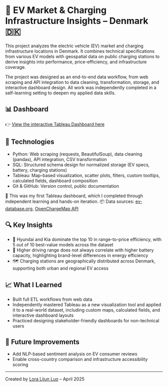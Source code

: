 # 🚗 EV Market & Charging Infrastructure Insights – Denmark 🇩🇰
This project analyzes the electric vehicle (EV) market and charging infrastructure locations in Denmark. It combines technical specifications from various EV models with geospatial data on public charging stations to derive insights into performance, price-efficiency, and infrastructure coverage.

The project was designed as an end-to-end data workflow, from web scraping and API integration to data cleaning, transformation, storage, and interactive dashboard design. All work was independently completed in a self-learning setting to deepen my applied data skills.



## 📊 Dashboard
👉 [View the interactive Tableau Dashboard here](https://public.tableau.com/views/ElectricVehicleMarketInfrastructureAnalysisinDenmark/Dashboard1?:language=en-US&:sid=&:redirect=auth&:display_count=n&:origin=viz_share_link)

## 🔧 Technologies
- Python: Web scraping (requests, BeautifulSoup), data cleaning (pandas), API integration, CSV transformation
- SQL: Structured schema design for normalized storage (EV specs, battery, charging stations)
- Tableau: Map-based visualization, scatter plots, filters, custom tooltips, calculated fields, dashboard composition
- Git & GitHub: Version control, public documentation

📌 This was my first Tableau dashboard, which I completed through independent learning and hands-on iteration.
📦 Data sources: [ev-database.org](https://ev-database.org), [OpenChargeMap API](https://openchargemap.org)

## 🔍 Key Insights
- 🚗 Hyundai and Kia dominate the top 10 in range-to-price efficiency, with 5 out of 10 best-value models across the dataset
- 🔋 Higher driving range does not always correlate with higher battery capacity, highlighting brand-level differences in energy efficiency
- 🗺️ Charging stations are geographically distributed across Denmark, supporting both urban and regional EV access

## 📈 What I Learned
- Built full ETL workflows from web data
- Independently mastered Tableau as a new visualization tool and applied it to a real-world dataset, including custom maps, calculated fields, and interactive dashboard layouts
- Practiced designing stakeholder-friendly dashboards for non-technical users

## 🧩 Future Improvements
- Add NLP-based sentiment analysis on EV consumer reviews
- Enable cross-country comparison and infrastructure accessibility scoring

---

Created by [Lora Lijun Luo](www.linkedin.com/in/lijun-luo) – April 2025
